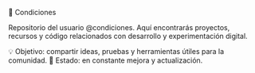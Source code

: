 🧩 Condiciones

Repositorio del usuario @condiciones.
Aquí encontrarás proyectos, recursos y código relacionados con desarrollo y experimentación digital.

💡 Objetivo: compartir ideas, pruebas y herramientas útiles para la comunidad.
📂 Estado: en constante mejora y actualización.
